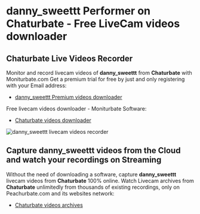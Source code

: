 # danny_sweettt Performer on Chaturbate - Free LiveCam videos downloader

## Chaturbate Live Videos Recorder

Monitor and record livecam videos of **danny_sweettt** from **Chaturbate** with Moniturbate.com
Get a premium trial for free by just and only registering with your Email address:
* [danny_sweettt Premium videos downloader](https://moniturbate.com/request-demo-licence-key.html)

Free livecam videos downloader - Moniturbate Software:
* [Chaturbate videos downloader](https://moniturbate.com/moniturbate-download-software.html)

![danny_sweettt livecam videos recorder](https://peachurnet.com/templates/moniturbate-software.png)


## Capture danny_sweettt videos from the Cloud and watch your recordings on Streaming

Without the need of downloading a software, capture **danny_sweettt** livecam videos from **Chaturbate** 100% online.
Watch Livecam archives from **Chaturbate** unlimitedly from thousands of existing recordings, only on Peachurbate.com and its websites network:
* [Chaturbate videos archives](https://peachurnet.com/)